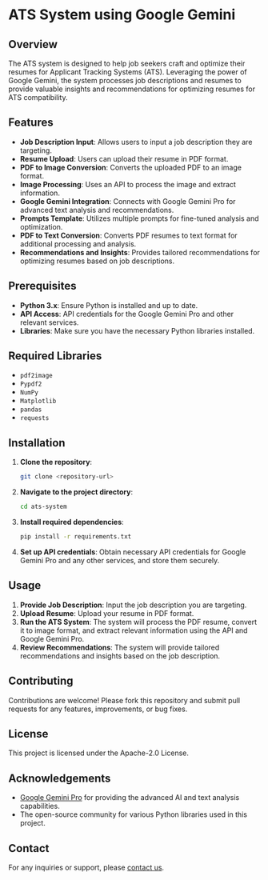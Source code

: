 # ATS System using Google Gemini

## Overview

The ATS system is designed to help job seekers craft and optimize their resumes for Applicant Tracking Systems (ATS). Leveraging the power of Google Gemini, the system processes job descriptions and resumes to provide valuable insights and recommendations for optimizing resumes for ATS compatibility.

## Features

- **Job Description Input**: Allows users to input a job description they are targeting.
- **Resume Upload**: Users can upload their resume in PDF format.
- **PDF to Image Conversion**: Converts the uploaded PDF to an image format.
- **Image Processing**: Uses an API to process the image and extract information.
- **Google Gemini Integration**: Connects with Google Gemini Pro for advanced text analysis and recommendations.
- **Prompts Template**: Utilizes multiple prompts for fine-tuned analysis and optimization.
- **PDF to Text Conversion**: Converts PDF resumes to text format for additional processing and analysis.
- **Recommendations and Insights**: Provides tailored recommendations for optimizing resumes based on job descriptions.

## Prerequisites

- **Python 3.x**: Ensure Python is installed and up to date.
- **API Access**: API credentials for the Google Gemini Pro and other relevant services.
- **Libraries**: Make sure you have the necessary Python libraries installed.

## Required Libraries

- `pdf2image`
- `Pypdf2`
- `NumPy`
- `Matplotlib`
- `pandas`
- `requests`

## Installation

1. **Clone the repository**:

    ```bash
    git clone <repository-url>
    ```

2. **Navigate to the project directory**:

    ```bash
    cd ats-system
    ```

3. **Install required dependencies**:

    ```bash
    pip install -r requirements.txt
    ```

4. **Set up API credentials**: Obtain necessary API credentials for Google Gemini Pro and any other services, and store them securely.

## Usage

1. **Provide Job Description**: Input the job description you are targeting.
2. **Upload Resume**: Upload your resume in PDF format.
3. **Run the ATS System**: The system will process the PDF resume, convert it to image format, and extract relevant information using the API and Google Gemini Pro.
4. **Review Recommendations**: The system will provide tailored recommendations and insights based on the job description.

## Contributing

Contributions are welcome! Please fork this repository and submit pull requests for any features, improvements, or bug fixes.

## License

This project is licensed under the Apache-2.0 License.

## Acknowledgements

- [Google Gemini Pro](https://cloud.google.com/) for providing the advanced AI and text analysis capabilities.
- The open-source community for various Python libraries used in this project.

## Contact

For any inquiries or support, please [contact us](mailto:example@example.com).
